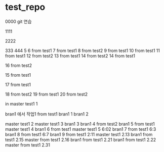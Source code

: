 # test_repo
0000
git 연습

1111

2222

333
444
5
6 from test1
7 from test1
8 from test2
9 from test1
10 from test1
11 from test1
12 from test2
13 from test1
14 from test2
14 from test1

16 from test2

15 from test1

17 from test1

18 from test2
19 from test1
20 from test2

in master test1 1

bran1 에서 작업1 from test1
bran1 1
bran1 2

master test1 2
master test1 3
bran1 3
bran1 4 from test2
bran1 5 from test1
master test1 4
bran1 6 from test1
master test1 5 6:02
bran1 7 from test1 6:3
bran1 8 from test1 6:7
bran1 9 from test1 2:11
master test1 2.13
bran1 from test1 2.15
master from test1 2.16
bran1 from test1 2.21
bran1 from test1 2.22
master from test1 2.31
